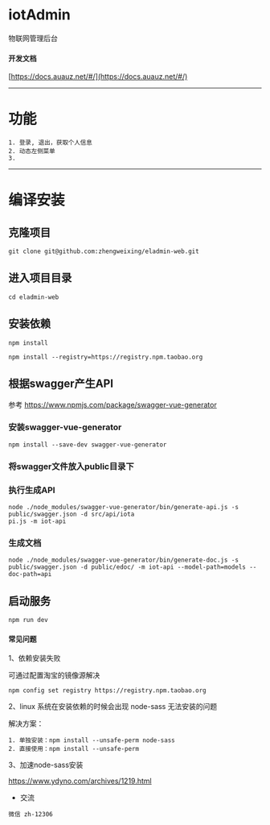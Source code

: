 # iotAdmin
物联网管理后台

#### 开发文档
[https://docs.auauz.net/#/](https://docs.auauz.net/#/)


*****************************

# 功能
    1. 登录, 退出，获取个人信息
    2. 动态左侧菜单
    3. 

****************************
# 编译安装

## 克隆项目
    git clone git@github.com:zhengweixing/eladmin-web.git

## 进入项目目录
    cd eladmin-web

## 安装依赖
    npm install

    npm install --registry=https://registry.npm.taobao.org

## 根据swagger产生API
参考 https://www.npmjs.com/package/swagger-vue-generator

### 安装swagger-vue-generator

    npm install --save-dev swagger-vue-generator

### 将swagger文件放入public目录下

### 执行生成API
```
node ./node_modules/swagger-vue-generator/bin/generate-api.js -s public/swagger.json -d src/api/iota
pi.js -m iot-api
```

### 生成文档
```
node ./node_modules/swagger-vue-generator/bin/generate-doc.js -s public/swagger.json -d public/edoc/ -m iot-api --model-path=models --doc-path=api
```

## 启动服务
    npm run dev
 


#### 常见问题

1、依赖安装失败

可通过配置淘宝的镜像源解决
```
npm config set registry https://registry.npm.taobao.org
```

2、linux 系统在安装依赖的时候会出现 node-sass 无法安装的问题

解决方案：
```
1. 单独安装：npm install --unsafe-perm node-sass 
2. 直接使用：npm install --unsafe-perm
```

3、加速node-sass安装

https://www.ydyno.com/archives/1219.html


- 交流
``` 
微信 zh-12306